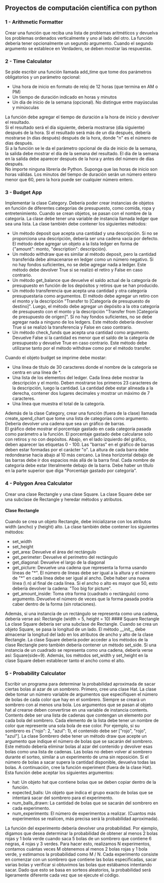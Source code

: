 ## Proyectos de computación científica con python


### 1 - Arithmetic Formatter
Crear una función que reciba una lista de problemas aritméticos y devuelva los problemas ordenados verticalmente y uno al lado del otro. La función debería tener opcionalmente un segundo argumento. Cuando el segundo argumento se establece en Verdadero, se deben mostrar las respuestas.

### 2 - Time Calculator
Se pide escribir una función llamada add_time que tome dos parámetros obligatorios y un parámetro opcional:
<ul>
  <li>Una hora de inicio en formato de reloj de 12 horas (que termina en AM o PM)</li>
  <li>Un tiempo de duración indicado en horas y minutos</li>
  <li>Un día de inicio de la semana (opcional). No distingue entre mayúsculas y minúsculas
</ul>
La función debe agregar el tiempo de duración a la hora de inicio y devolver el resultado.<br>
Si el resultado será el día siguiente, debería mostrarse (día siguiente) después de la hora. Si el resultado será más de un día después, debería mostrarse (n días después) después de la hora, donde "n" es el número de días después.<br>
Si a la función se le da el parámetro opcional de día de inicio de la semana, la salida debe mostrar el día de la semana del resultado. El día de la semana en la salida debe aparecer después de la hora y antes del número de días después.<br>
No importe ninguna librería de Python. Suponga que las horas de inicio son horas válidas. Los minutos del tiempo de duración serán un número entero menor que 60, pero la hora puede ser cualquier número entero.

### 3 - Budget App
Implementar la clase Category. Debería poder crear instancias de objetos en función de diferentes categorías de presupuesto, como comida, ropa y entretenimiento. Cuando se crean objetos, se pasan con el nombre de la categoría. La clase debe tener una variable de instancia llamada ledger que sea una lista. La clase también debe contener los siguientes métodos:
<ul>
  <li>Un método deposit que acepta una cantidad y una descripción. Si no se proporciona una descripción, debería ser una cadena vacía por defecto. El método debe agregar un objeto a la lista ledger en forma de {"amount": monto, "description": descripción}.</li>
  <li>Un método withdraw que es similar al método deposit, pero la cantidad transferida debe almacenarse en ledger como un número negativo. Si no hay fondos suficientes, no se debe agregar nada a ledger. Este método debe devolver True si se realizó el retiro y False en caso contrario.</li>
  <li>Un método get_balance que devuelve el saldo actual de la categoría de presupuesto en función de los depósitos y retiros que se han producido.</li>
  <li>Un método transferencia que acepta una cantidad y otra categoría presupuestaria como argumentos. El método debe agregar un retiro con el monto y la descripción "Transfer to [Categoría de presupuesto de destino]". Luego, el método debe agregar un depósito a la otra categoría de presupuesto con el monto y la descripción "Transfer from [Categoría de presupuesto de origen]". Si no hay fondos suficientes, no se debe agregar nada a ninguno de los ledgers. Este método debería devolver True si se realizó la transferencia y False en caso contrario.</li>
  <li>Un método check_funds que acepta una cantidad como argumento. Devuelve False si la cantidad es menor que el saldo de la categoría de presupuesto y devuelve True en caso contrario. Este método debe utilizarse tanto por el método withdraw como por el método transfer.</ul>
</ul>
Cuando el objeto budget se imprime debe mostar:
<ul>
  <li>Una línea de título de 30 caracteres donde el nombre de la categoría se centra en una línea de *.</li>
  <li>Una lista de los elementos del ledger. Cada línea debe mostrar la descripción y el monto. Deben mostrarse los primeros 23 caracteres de la descripción, luego la cantidad. La cantidad debe estar alineada a la derecha, contener dos lugares decimales y mostrar un máximo de 7 caracteres.</li>
  <li>Una línea que muestra el total de la categoría.</li>
</ul>
Además de la clase Category, crear una función (fuera de la clase) llamada create_spend_chart que tome una lista de categorías como argumento. Debería devolver una cadena que sea un gráfico de barras.<br>
El gráfico debe mostrar el porcentaje gastado en cada categoría pasada como parámetro a la función. El porcentaje gastado debe calcularse solo con retiros y no con depósitos. Abajo, en el lado izquierdo del gráfico, deben aparecer las etiquetas 0 - 100. Las "barras" en el gráfico de barras deben estar formadas por el carácter "o". La altura de cada barra debe redondearse hacia abajo al 10 más cercano. La línea horizontal debajo de las barras debe ir dos espacios más allá de la barra final. Cada nombre de categoría debe estar literalmente debajo de la barra. Debe haber un título en la parte superior que diga "Porcentaje gastado por categoría".

### 4 - Polygon Area Calculator
Crear una clase Rectangle y una clase Square. La clase Square debe ser una subclase de Rectangle y heredar métodos y atributos.
#### Clase Rectangle
Cuando se crea un objeto Rectangle, debe inicializarse con los atributos width (ancho) y (height) alto. La clase también debe contener los siguientes métodos:
<ul>
  <li>set_width</li>
  <li>set_height</li>
  <li>get_area: Devuelve el área del rectángulo</li>
  <li>get_perimeter: Devuelve el perímetro del rectángulo</li>
  <li>get_diagonal: Devuelve el largo de la diagonal</li>
  <li>get_picture: Devuelve una cadena que representa la forma usando líneas de "*". El número de líneas debe ser igual a la altura y el número de "*" en cada línea debe ser igual al ancho. Debe haber una nueva línea (\ n) al final de cada línea. Si el ancho o alto es mayor que 50, esto debería devolver la cadena: "Too big for picture".</li>
  <li>get_amount_inside: Toma otra forma (cuadrado o rectángulo) como argumento. Devuelve el número de veces que la forma pasada podría caber dentro de la forma (sin rotaciones).</li>
</ul>
Además, si una instancia de un rectángulo se representa como una cadena, debería verse así: Rectangle (width = 5, height = 10)
#### Square Rectangle
La clase Square debería ser una subclase de Rectangle. Cuando se crea un objeto Square, se pasa la longitud de un lado. El método __init__ debe almacenar la longitud del lado en los atributos de ancho y alto de la clase Rectangle.
La clase Square debería poder acceder a los métodos de la clase Rectangle pero también debería contener un método set_side. Si una instancia de un cuadrado se representa como una cadena, debería verse así: Square(side=9).
Además, los métodos set_width y set_height en la clase Square deben establecer tanto el ancho como el alto.

### 5 - Probability Calculator
Escribir un programa para determinar la probabilidad aproximada de sacar ciertas bolas al azar de un sombrero.
Primero, cree una clase Hat. La clase debe tomar un número variable de argumentos que especifiquen el número de bolas de cada color que hay en el sombrero.
Siempre se creará un sombrero con al menos una bola. Los argumentos que se pasan al objeto hat al crearse deben convertirse en una variable de instancia contents. Contents debe ser una lista de cadenas que contengan un elemento por cada bola del sombrero. Cada elemento de la lista debe tener un nombre de color que represente una sola bola de ese color. Por ejemplo, si su sombrero es {"rojo": 2, "azul": 1}, el contenido debe ser ["rojo", "rojo", "azul"].
La clase Sombrero debe tener un método draw que acepte un argumento que indique el número de bolas que se sacarán del sombrero. Este método debería eliminar bolas al azar del contenido y devolver esas bolas como una lista de cadenas. Las bolas no deben volver al sombrero durante el sorteo, similar a un experimento de urna sin reposición. Si el número de bolas a sacar supera la cantidad disponible, devuelva todas las bolas.
A continuación, cree la función experiment (fuera de la clase Hat). Esta función debe aceptar los siguientes argumentos:
<ul>
  <li>hat: Un objeto hat que contiene bolas que se deben copiar dentro de la función.</li>
  <li>expected_balls: Un objeto que indica el grupo exacto de bolas que se intentará sacar del sombrero para el experimento.</li>
  <li>num_balls_drawn: La cantidad de bolas que se sacarán del sombrero en cada experimento.</li>
  <li>num_experiments: El número de experimentos a realizar. (Cuantos más experimentos se realicen, más precisa será la probabilidad aproximada).</li>
</ul>
La función del experimento debería devolver una probabilidad.
Por ejemplo, digamos que desea determinar la probabilidad de obtener al menos 2 bolas rojas y 1 bola verde cuando saca 5 bolas de un sombrero que contiene 6 negras, 4 rojas y 3 verdes. Para hacer esto, realizamos N experimentos, contamos cuántas veces M obtenemos al menos 2 bolas rojas y 1 bola verde, y estimamos la probabilidad como M / N. Cada experimento consiste en comenzar con un sombrero que contiene las bolas especificadas, sacar varias bolas y verificar si obtuvimos las bolas que estábamos intentando sacar.
Dado que esto se basa en sorteos aleatorios, la probabilidad será ligeramente diferente cada vez que se ejecute el código.

